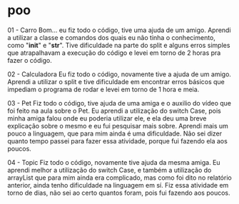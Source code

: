 # poo

01 - Carro
Bom... eu fiz todo o código, tive uma ajuda de um amigo. Aprendi a utilizar a classe e comandos dos quais eu não tinha o conhecimento, como "__init__" e "__str__". Tive dificuldade na parte do split e alguns erros simples que atrapalhavam a execução do código e levei em torno de 2 horas pra fazer o código.

02 - Calculadora
Eu fiz todo o código, novamente tive a ajuda de um amigo. Aprendi a utilizar o split e tive dificuldade em encontrar erros básicos que impediam o programa de rodar e levei em torno de 1 hora e meia.


03 - Pet
Fiz todo o código, tive ajuda de uma amiga e o auxilio do vídeo que foi feito na aula sobre o Pet. Eu aprendi a utilização do switch Case, pois minha amiga falou onde eu poderia utilizar ele, e ela deu uma breve explicação sobre o mesmo e eu fui pesquisar mais sobre. Aprendi mais um pouco a linguagem, que para mim ainda é uma dificuldade. Não sei dizer quanto tempo passei para fazer essa atividade, porque fui fazendo ela aos poucos. 

04 - Topic
Fiz todo o código, novamente tive ajuda da mesma amiga. Eu aprendi melhor a utilização do switch Case, e também a utilização do arrayList que para mim ainda era complicado, mas como foi dito no relatório anterior, ainda tenho dificuldade na linguagem em sí. Fiz essa atividade em torno de dias, não sei ao certo quantos foram, pois fui fazendo aos poucos.
